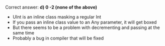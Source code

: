 Correct answer: **d) 0 -2 (none of the above)**

* UInt is an inline class masking a regular Int
* If you pass an inline class value to an Any parameter, it will get boxed
* But there seems to be a problem with decrementing and passing at the same time
* Probably a bug in compiler that will be fixed
